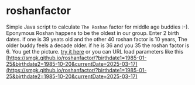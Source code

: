 # roshanfactor
Simple Java script to calculate `The Roshan` factor for middle age buddies :-). Eponymous Roshan happens to be the oldest in our group.
Enter 2 birth dates. if one is 39 yeats old and the other 40 roshan factor is 10 years, The older buddy feels a decade older.
if he is 36 and you 35 the roshan factor is 6. You get the picture.
[try it here](https://smgk.github.io/roshanfactor)
or you can URL load parameters like this
[https://smgk.github.io/roshanfactor/?birthdate1=1985-01-25&birthdate2=1985-10-20&currentDate=2025-03-17](https://smgk.github.io/roshanfactor/?birthdate1=1985-01-25&birthdate2=1985-10-20&currentDate=2025-03-17)
